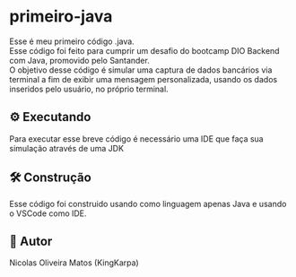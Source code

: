 # primeiro-java
Esse é meu primeiro código .java. <br>
Esse código foi feito para cumprir um desafio do bootcamp DIO Backend com Java, promovido pelo Santander. <br>
O objetivo desse código é simular uma captura de dados bancários via terminal a fim de exibir uma mensagem personalizada, usando os dados inseridos pelo usuário, no próprio terminal.

## :gear: Executando
Para executar esse breve código é necessário uma IDE que faça sua simulação através de uma JDK

## :hammer_and_wrench: Construção
Esse código foi construido usando como linguagem apenas Java e usando o VSCode como IDE.

## :dragon_face: Autor
Nicolas Oliveira Matos (KingKarpa)
